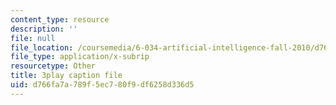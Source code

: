 ```yaml
---
content_type: resource
description: ''
file: null
file_location: /coursemedia/6-034-artificial-intelligence-fall-2010/d766fa7a789f5ec780f9df6258d336d5_bQI0OmJPby4.vtt
file_type: application/x-subrip
resourcetype: Other
title: 3play caption file
uid: d766fa7a-789f-5ec7-80f9-df6258d336d5
---
```


